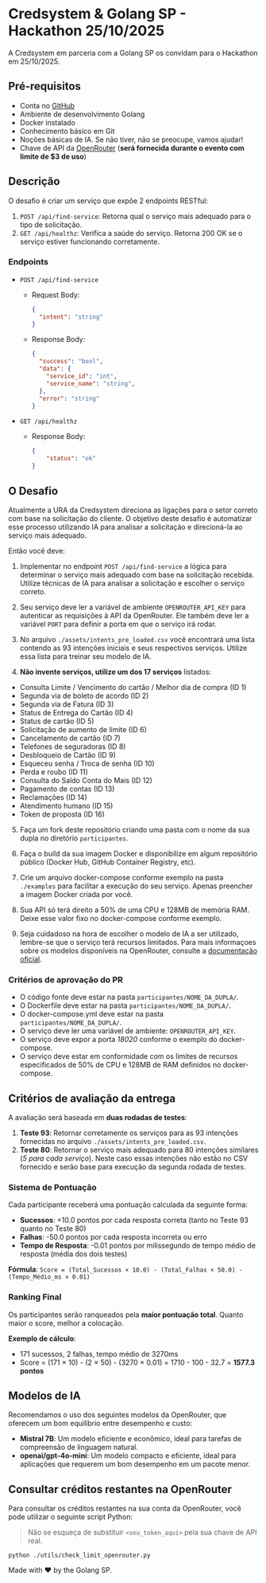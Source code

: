 # Credsystem & Golang SP - Hackathon 25/10/2025

A Credsystem em parceria com a Golang SP os convidam para o Hackathon em 25/10/2025.

## Pré-requisitos

- Conta no [GitHub](https://github.com)
- Ambiente de desenvolvimento Golang
- Docker instalado
- Conhecimento básico em Git
- Noções básicas de IA. Se não tiver, não se preocupe, vamos ajudar!
- Chave de API da [OpenRouter](https://openrouter.ai/) (**será fornecida durante o evento com limite de $3 de uso**)

## Descrição

O desafio é criar um serviço que expõe 2 endpoints RESTful:

1. `POST /api/find-service`: Retorna qual o serviço mais adequado para o tipo de solicitação.
2. `GET /api/healthz`: Verifica a saúde do serviço. Retorna 200 OK se o serviço estiver funcionando corretamente.

### Endpoints

- `POST /api/find-service`

  - Request Body:

    ```json
    {
      "intent": "string"
    }
    ```

  - Response Body:

    ```json
    {
      "success": "bool",
      "data": {
        "service_id": "int",
        "service_name": "string",
      },
      "error": "string"
    }
    ```

- `GET /api/healthz`

  - Response Body:

    ```json
    {
        "status": "ok"
    }
    ```

## O Desafio

Atualmente a URA da Credsystem direciona as ligações para o setor correto com base na solicitação do cliente. O objetivo deste desafio é automatizar esse processo utilizando IA para analisar a solicitação e direcioná-la ao serviço mais adequado.

Então você deve:

1. Implementar no endpoint `POST /api/find-service` a lógica para determinar o serviço mais adequado com base na solicitação recebida. Utilize técnicas de IA para analisar a solicitação e escolher o serviço correto.

2. Seu serviço deve ler a variável de ambiente `OPENROUTER_API_KEY` para autenticar as requisições à API da OpenRouter. Ele também deve ler a variável `PORT` para definir a porta em que o serviço irá rodar.

3. No arquivo `./assets/intents_pre_loaded.csv` você encontrará uma lista contendo as 93  intenções iniciais e seus respectivos serviços. Utilize essa lista para treinar seu modelo de IA.

4. **Não invente serviços, utilize um dos 17 serviços** listados:

- Consulta Limite / Vencimento do cartão / Melhor dia de compra (ID 1)
- Segunda via de boleto de acordo (ID 2)
- Segunda via de Fatura (ID 3)
- Status de Entrega do Cartão (ID 4)
- Status de cartão (ID 5)
- Solicitação de aumento de limite (ID 6)
- Cancelamento de cartão (ID 7)
- Telefones de seguradoras (ID 8)
- Desbloqueio de Cartão (ID 9)
- Esqueceu senha / Troca de senha (ID 10)
- Perda e roubo (ID 11)
- Consulta do Saldo Conta do Mais (ID 12)
- Pagamento de contas (ID 13)
- Reclamações (ID 14)
- Atendimento humano (ID 15)
- Token de proposta (ID 16)

5. Faça um fork deste repositório criando uma pasta com o nome da sua dupla no diretório `participantes`.

6. Faça o build da sua imagem Docker e disponibilize em algum repositório público (Docker Hub, GitHub Container Registry, etc).

7. Crie um arquivo docker-compose conforme exemplo na pasta `./examples` para facilitar a execução do seu serviço. Apenas preencher a imagem Docker criada por você.

8. Sua API só terá direito a 50% de uma CPU e 128MB de memória RAM. Deixe esse valor fixo no docker-compose conforme exemplo.

9. Seja cuidadoso na hora de escolher o modelo de IA a ser utilizado, lembre-se que o serviço terá recursos limitados. Para mais informaçoes sobre os modelos disponíveis na OpenRouter, consulte a [documentação oficial](https://openrouter.ai/models?o=pricing-high-to-low).

### Critérios de aprovação do PR

- O código fonte deve estar na pasta `participantes/NOME_DA_DUPLA/`.
- O Dockerfile deve estar na pasta `participantes/NOME_DA_DUPLA/`.
- O docker-compose.yml deve estar na pasta `participantes/NOME_DA_DUPLA/`.
- O serviço deve ler uma variável de ambiente: `OPENROUTER_API_KEY`.
- O serviço deve expor a porta *18020* conforme o exemplo do docker-compose.
- O serviço deve estar em conformidade com os limites de recursos especificados de 50% de CPU e 128MB de RAM definidos no docker-compose.

## Critérios de avaliação da entrega

A avaliação será baseada em **duas rodadas de testes**:

1. **Teste 93**: Retornar corretamente os serviços para as 93 intenções fornecidas no arquivo `./assets/intents_pre_loaded.csv`.
2. **Teste 80**: Retornar o serviço mais adequado para 80 intenções similares (*5 para cada serviço*). Neste caso essas intenções não estão no CSV fornecido e serão base para execução da segunda rodada de testes.

### Sistema de Pontuação

Cada participante receberá uma pontuação calculada da seguinte forma:

- **Sucessos**: +10.0 pontos por cada resposta correta (tanto no Teste 93 quanto no Teste 80)
- **Falhas**: -50.0 pontos por cada resposta incorreta ou erro
- **Tempo de Resposta**: -0.01 pontos por milissegundo de tempo médio de resposta (média dos dois testes)

**Fórmula**: `Score = (Total_Sucessos × 10.0) - (Total_Falhas × 50.0) - (Tempo_Médio_ms × 0.01)`

### Ranking Final

Os participantes serão ranqueados pela **maior pontuação total**. Quanto maior o score, melhor a colocação.

**Exemplo de cálculo**:

- 171 sucessos, 2 falhas, tempo médio de 3270ms
- Score = (171 × 10) - (2 × 50) - (3270 × 0.01) = 1710 - 100 - 32.7 = **1577.3 pontos**

## Modelos de IA

Recomendamos o uso dos seguintes modelos da OpenRouter, que oferecem um bom equilíbrio entre desempenho e custo:

- **Mistral 7B**: Um modelo eficiente e econômico, ideal para tarefas de compreensão de linguagem natural.
- **openai/gpt-4o-mini**: Um modelo compacto e eficiente, ideal para aplicações que requerem um bom desempenho em um pacote menor.

## Consultar créditos restantes na OpenRouter

Para consultar os créditos restantes na sua conta da OpenRouter, você pode utilizar o seguinte script Python:

> Não se esqueça de substituir `<seu_token_aqui>` pela sua chave de API real.

```shell
python ./utils/check_limit_openrouter.py
```

Made with :heart: by the Golang SP.

